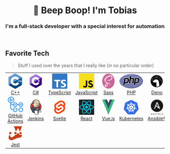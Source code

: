 <div align="center">

# :koala: Beep Boop! I'm Tobias

### I'm a full-stack developer with a special interest for automation

</div>

<br>

## Favorite Tech

> Stuff I used over the years that I really like (in no particular order)

<table>
    <tr>
        <td align="center" width="96">
            <a href="https://en.wikipedia.org/wiki/C++">
                <img src="media/logos/cpp.svg" height="48" alt="C++"><br>C++
            </a>
        </td>
        <td align="center" width="96">
            <a href="https://en.wikipedia.org/wiki/C_Sharp_(programming_language)">
                <img src="media/logos/csharp.svg" height="48" alt="C#"><br>C#
            </a>
        </td>
        <td align="center" width="96">
            <a href="https://www.typescriptlang.org/">
                <img src="media/logos/typescript.svg" height="48" alt="TypeScript"><br>TypeScript
            </a>
        </td>
        <td align="center" width="96">
            <a href="https://en.wikipedia.org/wiki/JavaScript">
                <img src="media/logos/javascript.svg" height="48" alt="JavaScript"><br>JavaScript
            </a>
        </td>
        <td align="center" width="96">
            <a href="https://sass-lang.com/">
                <img src="media/logos/sass.svg" width="48" height="48" alt="Sass"><br>Sass
            </a>
        </td>
        <td align="center" width="96">
            <a href="https://www.php.net/">
                <img src="media/logos/php.svg" height="48" alt="PHP"><br>PHP
            </a>
        </td>
        <td align="center" width="96">
            <a href="https://deno.land/">
                <img src="media/logos/deno.svg" height="48" alt="Deno"><br>Deno
            </a>
        </td>
        <td align="center" width="96">
            <a href="https://nodejs.org/">
                <img src="media/logos/nodejs.svg" width="48" height="48" alt="Node.js"><br>Node.js
            </a>
        </td>
    </tr>
    <tr>
        <td align="center" width="96">
            <a href="https://github.com/features/actions">
                <img src="media/logos/github-actions.svg" height="48" alt="GitHub Actions"><br>GitHub Actions
            </a>
        </td>
        <td align="center" width="96">
            <a href="https://www.jenkins.io/">
                <img src="media/logos/jenkins.svg" height="48" alt="Jenkins"><br>Jenkins
            </a>
        </td>
        <td align="center" width="96">
            <a href="https://svelte.dev/">
                <img src="media/logos/svelte.svg" height="48" alt="Svelte"><br>Svelte
            </a>
        </td>
        <td align="center" width="96">
            <a href="https://reactjs.org/">
                <img src="media/logos/react.svg" height="48" alt="React"><br>React
            </a>
        </td>
        <td align="center" width="96">
            <a href="https://vuejs.org/">
                <img src="media/logos/vue.svg" width="48" height="48" alt="Vue.js"><br>Vue.js
            </a>
        </td>
        <td align="center" width="96">
            <a href="https://kubernetes.io/">
                <img src="media/logos/kubernetes.svg" height="48" alt="Kubernetes"><br>Kubernetes
            </a>
        </td>
        <td align="center" width="96">
            <a href="https://www.ansible.com/">
                <img src="media/logos/ansible.svg" height="48" alt="Ansible"><br>Ansible®
            </a>
        </td>
        <td align="center" width="96">
            <a href="https://mochajs.org/">
                <img src="media/logos/mocha.svg" width="48" height="48" alt="Mocha"><br>Mocha
            </a>
        </td>
    </tr>
    <tr>
        <td align="center" width="96">
            <a href="https://jestjs.io/">
                <img src="media/logos/jest.svg" width="48" height="48" alt="Jest"><br>Jest
            </a>
        </td>
    </tr>
</table>

<!--

### Hi there 👋

**FaustTobias/fausttobias** is a ✨ _special_ ✨ repository because its `README.md` (this file) appears on your GitHub profile.

Here are some ideas to get you started:

- 🔭 I’m currently working on ...
- 🌱 I’m currently learning ...
- 👯 I’m looking to collaborate on ...
- 🤔 I’m looking for help with ...
- 💬 Ask me about ...
- 📫 How to reach me: ...
- 😄 Pronouns: ...
- ⚡ Fun fact: ...
-->
